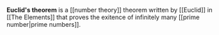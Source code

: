 **Euclid's theorem** is a [[number theory]] theorem written by [[Euclid]] in [[The Elements]] that proves the exitence of infinitely many [[prime number|prime numbers]].